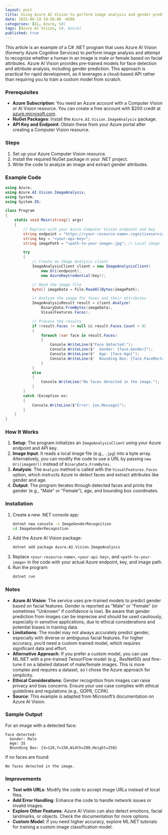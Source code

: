 ```yaml
---
layout: post
title: Using Azure AI Vision to perform image analysis and gender prediction
date: 2025-06-19 19:58:00 -0500
categories: [AI, Azure, C#]
tags: [Azure AI Vision, C#, Azure]
published: true
---
```


This article is an example of a C# .NET program that uses Azure AI Vision (formerly Azure Cognitive Services) to perform image analysis and attempt to recognize whether a human in an image is male or female based on facial attributes. Azure AI Vision provides pre-trained models for face detection and attribute analysis, including gender prediction. This approach is practical for rapid development, as it leverages a cloud-based API rather than requiring you to train a custom model from scratch.

### Prerequisites
- **Azure Subscription**: You need an Azure account with a Computer Vision or AI Vision resource. You can create a free account with $200 credit at [azure.microsoft.com](https://azure.microsoft.com).
- **NuGet Packages**: Install the `Azure.AI.Vision.ImageAnalysis` package.
- **API Key and Endpoint**: Obtain these from your Azure portal after creating a Computer Vision resource.

### Steps
1. Set up your Azure Computer Vision resource.
2. Install the required NuGet package in your .NET project.
3. Write the code to analyze an image and extract gender attributes.

### Example Code
```csharp
using Azure;
using Azure.AI.Vision.ImageAnalysis;
using System;
using System.IO;

class Program
{
    static void Main(string[] args)
    {
        // Replace with your Azure Computer Vision endpoint and key
        string endpoint = "https://<your-resource-name>.cognitiveservices.azure.com/";
        string key = "<your-api-key>";
        string imagePath = "<path-to-your-image>.jpg"; // Local image file path

        try
        {
            // Create an Image Analysis client
            ImageAnalysisClient client = new ImageAnalysisClient(
                new Uri(endpoint),
                new AzureKeyCredential(key));

            // Read the image file
            byte[] imageData = File.ReadAllBytes(imagePath);

            // Analyze the image for faces and their attributes
            ImageAnalysisResult result = client.Analyze(
                BinaryData.FromBytes(imageData),
                VisualFeatures.Faces);

            // Process the results
            if (result.Faces != null && result.Faces.Count > 0)
            {
                foreach (var face in result.Faces)
                {
                    Console.WriteLine($"Face detected:");
                    Console.WriteLine($"  Gender: {face.Gender}");
                    Console.WriteLine($"  Age: {face.Age}");
                    Console.WriteLine($"  Bounding Box: {face.FaceRectangle}");
                }
            }
            else
            {
                Console.WriteLine("No faces detected in the image.");
            }
        }
        catch (Exception ex)
        {
            Console.WriteLine($"Error: {ex.Message}");
        }
    }
}
```

### How It Works
1. **Setup**: The program initializes an `ImageAnalysisClient` using your Azure endpoint and API key.
2. **Image Input**: It reads a local image file (e.g., `.jpg`) into a byte array. Alternatively, you can modify the code to use a URL by passing `new Uri(imageUrl)` instead of `BinaryData.FromBytes`.
3. **Analysis**: The `Analyze` method is called with the `VisualFeatures.Faces` option, which instructs Azure to detect faces and extract attributes like gender and age.
4. **Output**: The program iterates through detected faces and prints the gender (e.g., "Male" or "Female"), age, and bounding box coordinates.

### Installation
1. Create a new .NET console app:
   ```bash
   dotnet new console -n ImageGenderRecognition
   cd ImageGenderRecognition
   ```
2. Add the Azure AI Vision package:
   ```bash
   dotnet add package Azure.AI.Vision.ImageAnalysis
   ```
3. Replace `<your-resource-name>`, `<your-api-key>`, and `<path-to-your-image>` in the code with your actual Azure endpoint, key, and image path.
4. Run the program:
   ```bash
   dotnet run
   ```

### Notes
- **Azure AI Vision**: The service uses pre-trained models to predict gender based on facial features. Gender is reported as "Male" or "Female" (or sometimes "Unknown" if confidence is low). Be aware that gender prediction from images can be imprecise and should be used cautiously, especially in sensitive applications, due to ethical considerations and potential biases in training data.
- **Limitations**: The model may not always accurately predict gender, especially with diverse or ambiguous facial features. For higher accuracy, you’d need a custom-trained model, which requires significant data and effort.
- **Alternative Approach**: If you prefer a custom model, you can use ML.NET with a pre-trained TensorFlow model (e.g., ResNet50) and fine-tune it on a labeled dataset of male/female images. This is more complex and requires a dataset, so I chose the Azure approach for simplicity.[](https://learn.microsoft.com/en-us/dotnet/api/overview/azure/ai.vision.imageanalysis-readme?view=azure-dotnet)
- **Ethical Considerations**: Gender recognition from images can raise privacy and bias concerns. Ensure your use case complies with ethical guidelines and regulations (e.g., GDPR, CCPA).
- **Source**: This example is adapted from Microsoft’s documentation on Azure AI Vision.[](https://learn.microsoft.com/en-us/dotnet/api/overview/azure/ai.vision.imageanalysis-readme?view=azure-dotnet)

### Sample Output
For an image with a detected face:
```
Face detected:
  Gender: Male
  Age: 35
  Bounding Box: {X=120,Y=150,Width=200,Height=250}
```

If no faces are found:
```
No faces detected in the image.
```

### Improvements
- **Test with URLs**: Modify the code to accept image URLs instead of local files.
- **Add Error Handling**: Enhance the code to handle network issues or invalid images.
- **Explore Other Features**: Azure AI Vision can also detect emotions, facial landmarks, or objects. Check the documentation for more options.[](https://learn.microsoft.com/en-us/dotnet/api/overview/azure/ai.vision.imageanalysis-readme?view=azure-dotnet)
- **Custom Model**: If you need higher accuracy, explore ML.NET tutorials for training a custom image classification model.[](https://learn.microsoft.com/en-us/dotnet/machine-learning/tutorials/image-classification)
